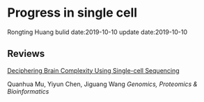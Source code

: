 # Progress in single cell
Rongting Huang
bulid date:2019-10-10
update date:2019-10-10
## Reviews
[Deciphering Brain Complexity Using Single-cell Sequencing](https://doi.org/10.1016/j.gpb.2018.07.007)

Quanhua Mu, Yiyun Chen, Jiguang Wang
*Genomics, Proteomics & Bioinformatics*
